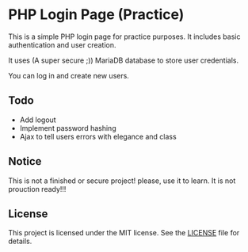 # PHP Login Page (Practice)

This is a simple PHP login page for practice purposes. It includes basic authentication and user creation.

It uses (A super secure ;)) MariaDB database to store user credentials.

You can log in and create new users.

## Todo

- Add logout
- Implement password hashing
- Ajax to tell users errors with elegance and class

## Notice
This is not a finished or secure project! please, use it to learn. It is not prouction ready!!!

## License
This project is licensed under the MIT license. See the [LICENSE](LICENSE) file for details.
